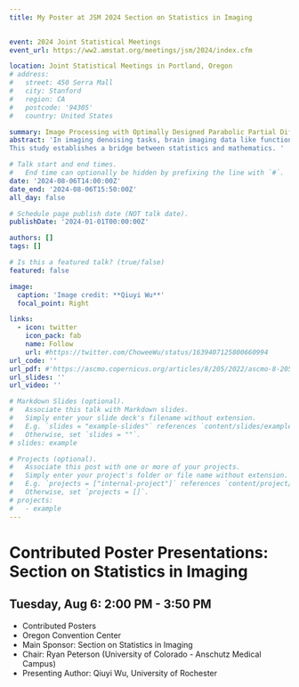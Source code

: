 ```yaml
---
title: My Poster at JSM 2024 Section on Statistics in Imaging
 

event: 2024 Joint Statistical Meetings
event_url: https://ww2.amstat.org/meetings/jsm/2024/index.cfm

location: Joint Statistical Meetings in Portland, Oregon
# address:
#   street: 450 Serra Mall
#   city: Stanford
#   region: CA
#   postcode: '94305'
#   country: United States

summary: Image Processing with Optimally Designed Parabolic Partial Differential Equation
abstract: 'In imaging denoising tasks, brain imaging data like functional magnetic resonance imaging (fMRI) or positron emission tomography (PET) scans often contain noise and artifacts. Kernel smoothing techniques are essential for smoothing these images and play a pivotal role in brain imaging analysis. While kernel smoothing has been extensively studied in statistics, certain challenges remain, especially in the multi-dimensional landscape. Many existing methods lack adaptive smoothing capabilities and numerical flexibility in high dimensional setting, hindering the achievement of optimal results. To address this, we present an efficient adaptive General Kernel Smoothing-Finite Element Method (GKS-FEM). This method exploits the equivalence between GKS and the general second-order parabolic partial differential equation (PDE) in high dimensions. Utilizing the Finite Element Method (FEM), we discretize the PDE, leading to efficient and robust numerical smoothing approaches.
This study establishes a bridge between statistics and mathematics. '

# Talk start and end times.
#   End time can optionally be hidden by prefixing the line with `#`.
date: '2024-08-06T14:00:00Z'
date_end: '2024-08-06T15:50:00Z'
all_day: false

# Schedule page publish date (NOT talk date).
publishDate: '2024-01-01T00:00:00Z'

authors: []
tags: []

# Is this a featured talk? (true/false)
featured: false

image:
  caption: 'Image credit: **Qiuyi Wu**'
  focal_point: Right

links:
  - icon: twitter
    icon_pack: fab
    name: Follow
    url: #https://twitter.com/ChoweeWu/status/1639407125800660994
url_code: ''
url_pdf: #'https://ascmo.copernicus.org/articles/8/205/2022/ascmo-8-205-2022.pdf'
url_slides: ''
url_video: ''

# Markdown Slides (optional).
#   Associate this talk with Markdown slides.
#   Simply enter your slide deck's filename without extension.
#   E.g. `slides = "example-slides"` references `content/slides/example-slides.md`.
#   Otherwise, set `slides = ""`.
# slides: example

# Projects (optional).
#   Associate this post with one or more of your projects.
#   Simply enter your project's folder or file name without extension.
#   E.g. `projects = ["internal-project"]` references `content/project/deep-learning/index.md`.
#   Otherwise, set `projects = []`.
# projects:
#   - example
---
```


# Contributed Poster Presentations: Section on Statistics in Imaging
## Tuesday, Aug 6: 2:00 PM - 3:50 PM

- Contributed Posters 
- Oregon Convention Center 
- Main Sponsor: Section on Statistics in Imaging
- Chair: Ryan Peterson (University of Colorado - Anschutz Medical Campus)
- Presenting Author: Qiuyi Wu, University of Rochester

